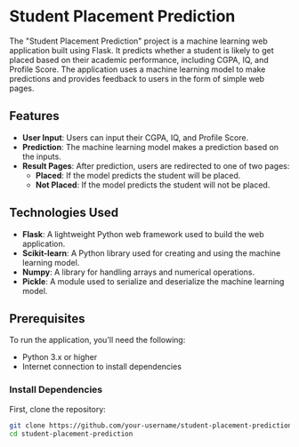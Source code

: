 # Student Placement Prediction

The "Student Placement Prediction" project is a machine learning web application built using Flask. It predicts whether a student is likely to get placed based on their academic performance, including CGPA, IQ, and Profile Score. The application uses a machine learning model to make predictions and provides feedback to users in the form of simple web pages.

## Features

- **User Input**: Users can input their CGPA, IQ, and Profile Score.
- **Prediction**: The machine learning model makes a prediction based on the inputs.
- **Result Pages**: After prediction, users are redirected to one of two pages:
  - **Placed**: If the model predicts the student will be placed.
  - **Not Placed**: If the model predicts the student will not be placed.
  
## Technologies Used

- **Flask**: A lightweight Python web framework used to build the web application.
- **Scikit-learn**: A Python library used for creating and using the machine learning model.
- **Numpy**: A library for handling arrays and numerical operations.
- **Pickle**: A module used to serialize and deserialize the machine learning model.

## Prerequisites

To run the application, you'll need the following:

- Python 3.x or higher
- Internet connection to install dependencies

### Install Dependencies

First, clone the repository:

```bash
git clone https://github.com/your-username/student-placement-prediction.git
cd student-placement-prediction
